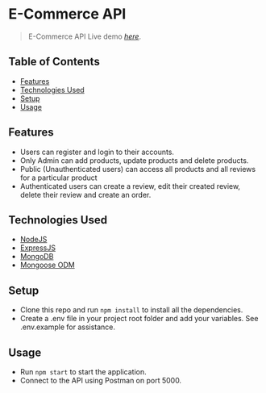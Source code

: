 # E-Commerce API

> E-Commerce API
> Live demo [_here_](https://e-commerce-api-p1.herokuapp.com/).

## Table of Contents

- [Features](#features)
- [Technologies Used](#technologies-used)
- [Setup](#setup)
- [Usage](#usage)

## Features

- Users can register and login to their accounts.
- Only Admin can add products, update products and delete products.
- Public (Unauthenticated users) can access all products and all reviews for a particular product
- Authenticated users can create a review, edit their created review, delete their review and create an order.

## Technologies Used

- [NodeJS](https://nodejs.org/en)
- [ExpressJS](https://expressjs.com)
- [MongoDB](https://www.mongodb.com)
- [Mongoose ODM](https://mongoosejs.com)

## Setup

- Clone this repo and run `npm install` to install all the dependencies.
- Create a .env file in your project root folder and add your variables. See .env.example for assistance.

## Usage

- Run `npm start` to start the application.
- Connect to the API using Postman on port 5000.
